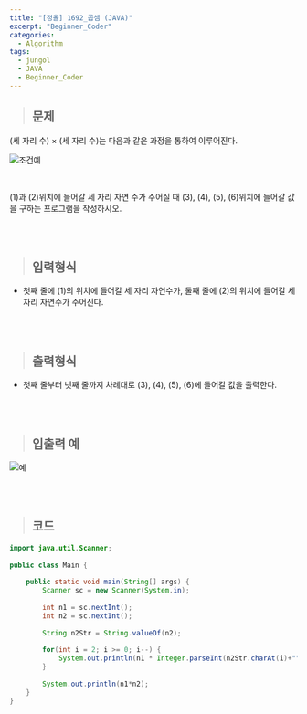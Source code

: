 ```yaml
---
title: "[정올] 1692_곱셈 (JAVA)"
excerpt: "Beginner_Coder"
categories: 
  - Algorithm
tags: 
  - jungol
  - JAVA
  - Beginner_Coder
---
```


> ## 문제

(세 자리 수) × (세 자리 수)는 다음과 같은 과정을 통하여 이루어진다.<br> 

![조건예](https://user-images.githubusercontent.com/70805241/125198286-47a98680-e29c-11eb-8531-7b995505f13d.png)

<br>

(1)과 (2)위치에 들어갈 세 자리 자연 수가 주어질 때 (3), (4), (5), (6)위치에 들어갈 값을 구하는 프로그램을 작성하시오.

<br><br>

> ## 입력형식

- 첫째 줄에 (1)의 위치에 들어갈 세 자리 자연수가, 둘째 줄에 (2)의 위치에 들어갈 세자리 자연수가 주어진다.

<br><br>

> ## 출력형식

- 첫째 줄부터 넷째 줄까지 차례대로 (3), (4), (5), (6)에 들어갈 값을 출력한다.

<br><br>


> ## 입출력 예

![예](https://user-images.githubusercontent.com/70805241/125198323-6d369000-e29c-11eb-9500-796aa797a296.png)

<br><br> 


> ## 코드

```java
import java.util.Scanner;
 
public class Main {
 
    public static void main(String[] args) {
        Scanner sc = new Scanner(System.in);
         
        int n1 = sc.nextInt();
        int n2 = sc.nextInt();
         
        String n2Str = String.valueOf(n2);
         
        for(int i = 2; i >= 0; i--) {
            System.out.println(n1 * Integer.parseInt(n2Str.charAt(i)+""));
        }
         
        System.out.println(n1*n2);
    }
}
```

